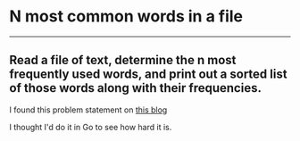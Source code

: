 # N most common words in a file

---
Read a file of text,
determine the n most frequently used words,
and print out a sorted list of those words along with their frequencies.
---

I found this problem statement on [this blog](https://franklinchen.com/blog/2011/12/08/revisiting-knuth-and-mcilroys-word-count-programs/)

I thought I'd do it in Go to see how hard it is.
